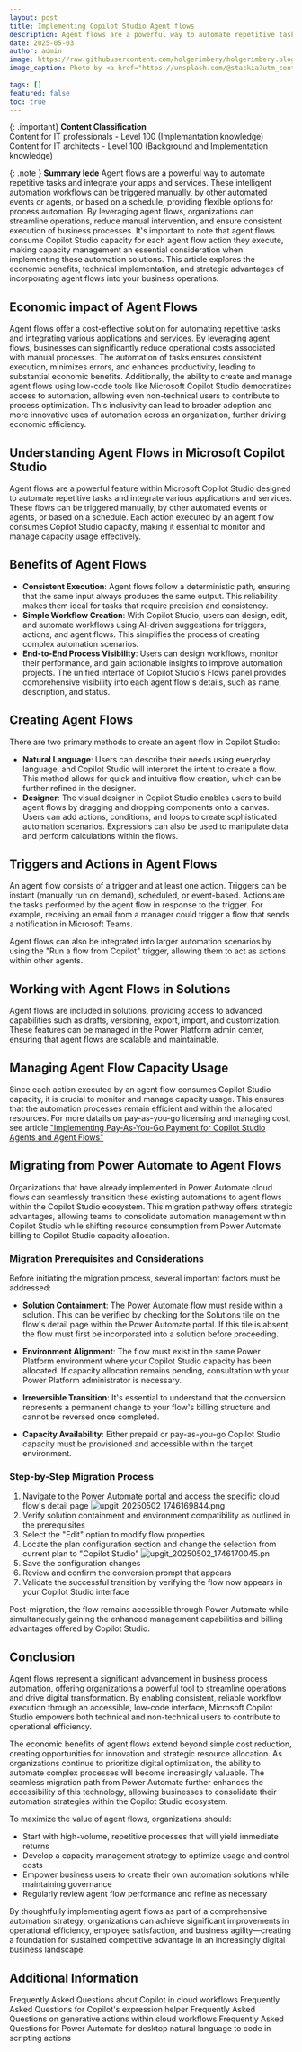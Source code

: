 ```yaml
---
layout: post
title: Implementing Copilot Studio Agent flows 
description: Agent flows are a powerful way to automate repetitive tasks and integrate your apps and services. These intelligent automation workflows can be triggered manually, by other automated events or agents, or based on a schedule, providing flexible options for process automation. By leveraging agent flows, organizations can streamline operations, reduce manual intervention, and ensure consistent execution of business processes.
date: 2025-05-03
author: admin
image: https://raw.githubusercontent.com/holgerimbery/holgerimbery.blog/main/holgerimbery/images/05/stackie-jia-12ea-y_1-UE-unsplash.jpg
image_caption: Photo by <a href="https://unsplash.com/@stackia?utm_content=creditCopyText&utm_medium=referral&utm_source=unsplash">Stackie Jia</a> on <a href="https://unsplash.com/photos/timelapse-photography-of-vehicle-tailights-in-street-with-lighted-post-beside-buildings-at-daytime-12ea-y_1-UE?utm_content=creditCopyText&utm_medium=referral&utm_source=unsplash">Unsplash</a>
      
tags: []
featured: false
toc: true
---
```


{: .important} 
**Content Classification**   
Content for IT professionals - Level 100 (Implemantation knowledge)   
Content for IT architects - Level 100 (Background and Implementation knowledge)   

{: .note } 
**Summary lede** 
Agent flows are a powerful way to automate repetitive tasks and integrate your apps and services. These intelligent automation workflows can be triggered manually, by other automated events or agents, or based on a schedule, providing flexible options for process automation. By leveraging agent flows, organizations can streamline operations, reduce manual intervention, and ensure consistent execution of business processes. It's important to note that agent flows consume Copilot Studio capacity for each agent flow action they execute, making capacity management an essential consideration when implementing these automation solutions. This article explores the economic benefits, technical implementation, and strategic advantages of incorporating agent flows into your business operations.

## Economic impact of Agent Flows
Agent flows offer a cost-effective solution for automating repetitive tasks and integrating various applications and services. By leveraging agent flows, businesses can significantly reduce operational costs associated with manual processes. The automation of tasks ensures consistent execution, minimizes errors, and enhances productivity, leading to substantial economic benefits. Additionally, the ability to create and manage agent flows using low-code tools like Microsoft Copilot Studio democratizes access to automation, allowing even non-technical users to contribute to process optimization. This inclusivity can lead to broader adoption and more innovative uses of automation across an organization, further driving economic efficiency.

## Understanding Agent Flows in Microsoft Copilot Studio
Agent flows are a powerful feature within Microsoft Copilot Studio designed to automate repetitive tasks and integrate various applications and services. These flows can be triggered manually, by other automated events or agents, or based on a schedule. Each action executed by an agent flow consumes Copilot Studio capacity, making it essential to monitor and manage capacity usage effectively.

## Benefits of Agent Flows
* **Consistent Execution**: Agent flows follow a deterministic path, ensuring that the same input always produces the same output. This reliability makes them ideal for tasks that require precision and consistency.
* **Simple Workflow Creation**: With Copilot Studio, users can design, edit, and automate workflows using AI-driven suggestions for triggers, actions, and agent flows. This simplifies the process of creating complex automation scenarios.
* **End-to-End Process Visibility**: Users can design workflows, monitor their performance, and gain actionable insights to improve automation projects. The unified interface of Copilot Studio's Flows panel provides comprehensive visibility into each agent flow's details, such as name, description, and status.

## Creating Agent Flows
There are two primary methods to create an agent flow in Copilot Studio:

* **Natural Language**: Users can describe their needs using everyday language, and Copilot Studio will interpret the intent to create a flow. This method allows for quick and intuitive flow creation, which can be further refined in the designer.
* **Designer**: The visual designer in Copilot Studio enables users to build agent flows by dragging and dropping components onto a canvas. Users can add actions, conditions, and loops to create sophisticated automation scenarios. Expressions can also be used to manipulate data and perform calculations within the flows.

## Triggers and Actions in Agent Flows
An agent flow consists of a trigger and at least one action. Triggers can be instant (manually run on demand), scheduled, or event-based. Actions are the tasks performed by the agent flow in response to the trigger. For example, receiving an email from a manager could trigger a flow that sends a notification in Microsoft Teams.

Agent flows can also be integrated into larger automation scenarios by using the "Run a flow from Copilot" trigger, allowing them to act as actions within other agents.

## Working with Agent Flows in Solutions
Agent flows are included in solutions, providing access to advanced capabilities such as drafts, versioning, export, import, and customization. These features can be managed in the Power Platform admin center, ensuring that agent flows are scalable and maintainable.

## Managing Agent Flow Capacity Usage
Since each action executed by an agent flow consumes Copilot Studio capacity, it is crucial to monitor and manage capacity usage. This ensures that the automation processes remain efficient and within the allocated resources.
For more datails on pay-as-you-go licensing and managing cost, see article ["Implementing Pay-As-You-Go Payment for Copilot Studio Agents and Agent Flows"](https://holgerimbery.blog/pay-as-you-go-payment-copilot-agents-agentflows)


## Migrating from Power Automate to Agent Flows

Organizations that have already implemented in Power Automate cloud flows can seamlessly transition these existing automations to agent flows within the Copilot Studio ecosystem. This migration pathway offers strategic advantages, allowing teams to consolidate automation management within Copilot Studio while shifting resource consumption from Power Automate billing to Copilot Studio capacity allocation.

### Migration Prerequisites and Considerations

Before initiating the migration process, several important factors must be addressed:

* **Solution Containment**: The Power Automate flow must reside within a solution. This can be verified by checking for the Solutions tile on the flow's detail page within the Power Automate portal. If this tile is absent, the flow must first be incorporated into a solution before proceeding.

* **Environment Alignment**: The flow must exist in the same Power Platform environment where your Copilot Studio capacity has been allocated. If capacity allocation remains pending, consultation with your Power Platform administrator is necessary.

* **Irreversible Transition**: It's essential to understand that the conversion represents a permanent change to your flow's billing structure and cannot be reversed once completed.

* **Capacity Availability**: Either prepaid or pay-as-you-go Copilot Studio capacity must be provisioned and accessible within the target environment.

### Step-by-Step Migration Process

1. Navigate to the [Power Automate portal](https://make.powerautomate.com/) and access the specific cloud flow's detail page
![upgit_20250502_1746169844.png](https://raw.githubusercontent.com/holgerimbery/holgerimbery.blog/main/holgerimbery/images/2025/05/upgit_20250502_1746169844.png)
2. Verify solution containment and environment compatibility as outlined in the prerequisites
3. Select the "Edit" option to modify flow properties
4. Locate the plan configuration section and change the selection from current plan to "Copilot Studio"
![upgit_20250502_1746170045.pn](https://raw.githubusercontent.com/holgerimbery/holgerimbery.blog/main/holgerimbery/images/2025/05/upgit_20250502_1746170045.png)
5. Save the configuration changes
6. Review and confirm the conversion prompt that appears
7. Validate the successful transition by verifying the flow now appears in your Copilot Studio interface

Post-migration, the flow remains accessible through Power Automate while simultaneously gaining the enhanced management capabilities and billing advantages offered by Copilot Studio.


## Conclusion

Agent flows represent a significant advancement in business process automation, offering organizations a powerful tool to streamline operations and drive digital transformation. By enabling consistent, reliable workflow execution through an accessible, low-code interface, Microsoft Copilot Studio empowers both technical and non-technical users to contribute to operational efficiency.

The economic benefits of agent flows extend beyond simple cost reduction, creating opportunities for innovation and strategic resource allocation. As organizations continue to prioritize digital optimization, the ability to automate complex processes will become increasingly valuable. The seamless migration path from Power Automate further enhances the accessibility of this technology, allowing businesses to consolidate their automation strategies within the Copilot Studio ecosystem.

To maximize the value of agent flows, organizations should:
- Start with high-volume, repetitive processes that will yield immediate returns
- Develop a capacity management strategy to optimize usage and control costs
- Empower business users to create their own automation solutions while maintaining governance
- Regularly review agent flow performance and refine as necessary

By thoughtfully implementing agent flows as part of a comprehensive automation strategy, organizations can achieve significant improvements in operational efficiency, employee satisfaction, and business agility—creating a foundation for sustained competitive advantage in an increasingly digital business landscape.

## Additional Information
Frequently Asked Questions about Copilot in cloud workflows
Frequently Asked Questions for Copilot's expression helper
Frequently Asked Questions on generative actions within cloud workflows
Frequently Asked Questions for Power Automate for desktop natural language to code in scripting actions
